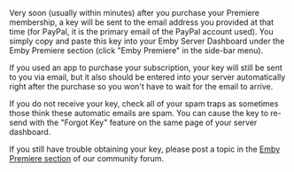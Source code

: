 Very soon (usually within minutes) after you purchase your Premiere membership, a key will be sent to the email address you provided at that time (for PayPal, it is the primary email of the PayPal account used).  You simply copy and paste this key into your Emby Server Dashboard under the Emby Premiere section (click "Emby Premiere" in the side-bar menu).
 
If you used an app to purchase your subscription, your key will still be sent to you via email, but it also should be entered into your server automatically right after the purchase so you won't have to wait for the email to arrive.
 
If you do not receive your key, check all of your spam traps as sometimes those think these automatic emails are spam.  You can cause the key to re-send with the "Forgot Key" feature on the same page of your server dashboard.

If you still have trouble obtaining your key, please post a topic in the [Emby Premiere section](https://emby.media/community/index.php?/forum/157-emby-premiere-support/) of our community forum.